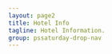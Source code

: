 ```yaml
---
layout: page2
title: Hotel Info
tagline: Hotel Information.
group: pssaturday-drop-nav
---
```

<!--  only user Front Matter  -->
<!--  CONTENT IN _pssaturday\ -->